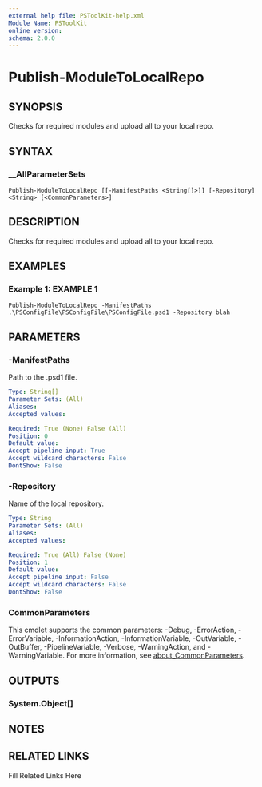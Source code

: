 ```yaml
---
external help file: PSToolKit-help.xml
Module Name: PSToolKit
online version: 
schema: 2.0.0
---
```


# Publish-ModuleToLocalRepo

## SYNOPSIS

Checks for required modules and upload all to your local repo.

## SYNTAX

### __AllParameterSets

```
Publish-ModuleToLocalRepo [[-ManifestPaths <String[]>]] [-Repository] <String> [<CommonParameters>]
```

## DESCRIPTION

Checks for required modules and upload all to your local repo.


## EXAMPLES

### Example 1: EXAMPLE 1

```
Publish-ModuleToLocalRepo -ManifestPaths .\PSConfigFile\PSConfigFile\PSConfigFile.psd1 -Repository blah
```








## PARAMETERS

### -ManifestPaths

Path to the .psd1 file.

```yaml
Type: String[]
Parameter Sets: (All)
Aliases: 
Accepted values: 

Required: True (None) False (All)
Position: 0
Default value: 
Accept pipeline input: True
Accept wildcard characters: False
DontShow: False
```

### -Repository

Name of the local repository.

```yaml
Type: String
Parameter Sets: (All)
Aliases: 
Accepted values: 

Required: True (All) False (None)
Position: 1
Default value: 
Accept pipeline input: False
Accept wildcard characters: False
DontShow: False
```


### CommonParameters

This cmdlet supports the common parameters: -Debug, -ErrorAction, -ErrorVariable, -InformationAction, -InformationVariable, -OutVariable, -OutBuffer, -PipelineVariable, -Verbose, -WarningAction, and -WarningVariable. For more information, see [about_CommonParameters](http://go.microsoft.com/fwlink/?LinkID=113216).

## OUTPUTS

### System.Object[]


## NOTES



## RELATED LINKS

Fill Related Links Here

